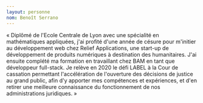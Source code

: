 ```yaml
---
layout: personne
nom: Benoît Serrano
---
```


« Diplômé de l'Ecole Centrale de Lyon avec une spécialité en mathématiques appliquées, j'ai profité d'une année de césure pour m'initier au développement web chez Relief Applications, une start-up de développement de produits numériques à destination des humanitaires. J'ai ensuite complété ma formation en travaillant chez BAM en tant que développeur full-stack. Je relève en 2020 le défi LABEL à la Cour de cassation permettant l'accélération de l'ouverture des décisions de justice au grand public, afin d'y apporter mes compétences et expériences, et d'en retirer une meilleure connaissance du fonctionnement de nos administrations juridiques. »
